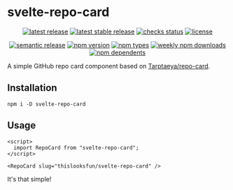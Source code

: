 # svelte-repo-card

<p align="center">
  <a href="https://github.com/thislooksfun/svelte-repo-card/releases/latest"
    ><img
      alt="latest release"
      src="https://flat.badgen.net/github/release/thislooksfun/svelte-repo-card"
    /></a
  >
  <a href="https://github.com/thislooksfun/svelte-repo-card/releases"
    ><img
      alt="latest stable release"
      src="https://flat.badgen.net/github/release/thislooksfun/svelte-repo-card/stable"
    /></a
  >
  <a href="#"
    ><img
      alt="checks status"
      src="https://flat.badgen.net/github/checks/thislooksfun/svelte-repo-card"
    /></a
  >
  <a href="https://github.com/thislooksfun/svelte-repo-card/blob/master/LICENSE"
    ><img
      alt="license"
      src="https://flat.badgen.net/github/license/thislooksfun/svelte-repo-card"
    /></a
  >
</p>

<p align="center">
  <a href="https://github.com/semantic-release/semantic-release"
    ><img
      alt="semantic release"
      src="https://flat.badgen.net/badge/%20%20%F0%9F%93%A6%F0%9F%9A%80/semantic%20release/e10079"
    /></a
  >
  <a href="https://www.npmjs.com/package/svelte-repo-card?activeTab=versions"
    ><img
      alt="npm version"
      src="https://flat.badgen.net/npm/v/svelte-repo-card"
    /></a
  >
  <a href="https://github.com/thislooksfun/svelte-repo-card/tree/master/types"
    ><img
      alt="npm types"
      src="https://flat.badgen.net/npm/types/svelte-repo-card"
    /></a
  >
  <a href="https://www.npmjs.com/package/svelte-repo-card"
    ><img
      alt="weekly npm downloads"
      src="https://flat.badgen.net/npm/dw/svelte-repo-card"
    /></a
  >
  <a href="https://www.npmjs.com/package/svelte-repo-card?activeTab=dependents"
    ><img
      alt="npm dependents"
      src="https://flat.badgen.net/npm/dependents/svelte-repo-card"
    /></a
  >
</p>

A simple GitHub repo card component based on [Tarptaeya/repo-card](https://github.com/Tarptaeya/repo-card).

## Installation

```
npm i -D svelte-repo-card
```

## Usage

<!-- TODO: pending sveltejs/prettier-plugin-svelte#202 -->
<!-- prettier-ignore -->
```svelte
<script>
  import RepoCard from "svelte-repo-card";
</script>

<RepoCard slug="thislooksfun/svelte-repo-card" />
```

It's that simple!
